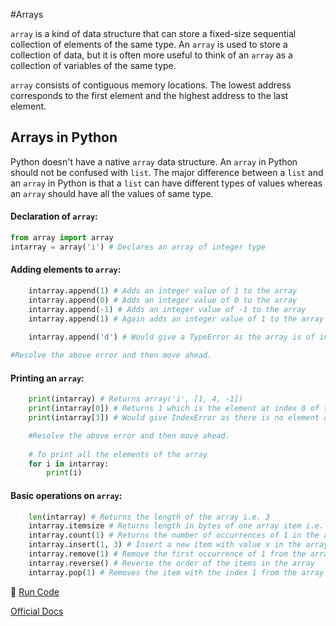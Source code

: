#Arrays

`array` is a kind of data structure that can store a fixed-size sequential collection of elements of the same type. An `array` is used to store 
a collection of data, but it is often more useful to think of an `array` as a collection of variables of the same type.

`array` consists of contiguous memory locations. The lowest address corresponds to the first element and the highest address to the last 
element.

## Arrays in Python

Python doesn't have a native `array` data structure. An `array` in Python should not be confused with `list`. The major difference between a `list`
and an `array` in Python is that a `list` can have different types of values whereas an `array` should have all the values of same type.

#### Declaration of `array`:

```python
from array import array
intarray = array('i') # Declares an array of integer type
```

#### Adding elements to `array`: 

```python
	intarray.append(1) # Adds an integer value of 1 to the array
	intarray.append(0) # Adds an integer value of 0 to the array
	intarray.append(-1) # Adds an integer value of -1 to the array
	intarray.append(1) # Again adds an integer value of 1 to the array
	
	intarray.append('d') # Would give a TypeError as the array is of integer type. 

#Resolve the above error and then move ahead.
```

#### Printing an `array`: 

```python
	print(intarray) # Returns array('i', [1, 4, -1])
	print(intarray[0]) # Returns 1 which is the element at index 0 of the array
	print(intarray[3]) # Would give IndexError as there is no element at index 3 of array. 

	#Resolve the above error and then move ahead.
	
	# To print all the elements of the array
	for i in intarray:
		print(i)
```

#### Basic operations on `array`: 

```python
	len(intarray) # Returns the length of the array i.e. 3
	intarray.itemsize # Returns length in bytes of one array item i.e. 4 as it is an integer
	intarray.count(1) # Returns the number of occurrences of 1 in the array i.e. 2
	intarray.insert(1, 3) # Insert a new item with value x in the array before position i
	intarray.remove(1) # Remove the first occurrence of 1 from the array
	intarray.reverse() # Reverse the order of the items in the array
	intarray.pop(1) # Removes the item with the index 1 from the array and returns it 
```

:rocket: [Run Code](https://repl.it/CWJB)

[Official Docs](https://docs.python.org/3.5/library/array.html)
